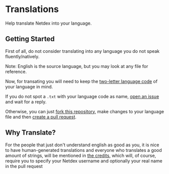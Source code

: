 # Translations

Help translate Netdex into your language.

## Getting Started

First of all, do not consider translating into any language you do not speak fluently/natively.

Note: English is the source language, but you may look at any file for reference.

Now, for transating you will need to keep the [two-letter language code](https://en.wikipedia.org/wiki/List_of_ISO_639-1_codes) of your language in mind.

If you do not spot a `.txt` with your language code as name, [open an issue](https://github.com/netdexco/Translations/issues/new) and wait for a reply.

Otherwise, you can just [fork this repository](https://guides.github.com/activities/forking/#fork), make changes to your language file and then [create a pull request](https://guides.github.com/activities/forking/#making-a-pull-request).

## Why Translate?

For the people that just don't understand english as good as you, it is nice to have human-generated translations and everyone who translates a good amount of strings, will be mentioned in [the credits](https://netdex.co/credits), which will, of course, require you to specify your Netdex username and optionally your real name in the pull request
